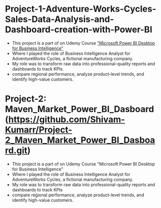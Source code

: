 # Project-1-Adventure-Works-Cycles-Sales-Data-Analysis-and-Dashboard-creation-with-Power-BI
* This project is a part of on Udemy Course 
  ["Microsoft Power BI Desktop for Business Intelligence"](https://www.udemy.com/share/1013gI3@qNUjKGgImwhRjtvCDVYiWqoOX4ZvajCHMgsEVGmsSkULStZ9LqPOveZw2ebhcyrJlg==/)
* Where I played the role of Business Intelligence Analyst for AdventureWorks Cycles, a fictional manufacturing company.
* My role was to transform raw data into professional-quality reports and dashboards to track KPIs.
* compare regional performance, analyze product-level trends, and identify high-value customers.

# Project-2: Maven_Market_Power_BI_Dasboard (https://github.com/Shivam-Kumarr/Project-2_Maven_Market_Power_BI_Dasboard.git)
* This project is a part of on Udemy Course "Microsoft Power BI Desktop for Business Intelligence"
* Where I played the role of Business Intelligence Analyst for AdventureWorks Cycles, a fictional manufacturing company.
* My role was to transform raw data into professional-quality reports and dashboards to track KPIs
* compare regional performance, analyze product-level trends, and identify high-value customers.

  
